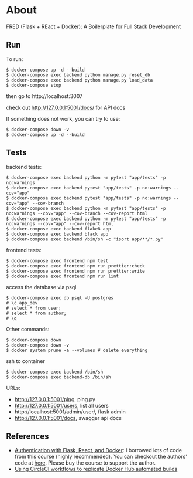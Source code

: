 # About
FRED (Flask + REact + Docker): A Boilerplate for Full Stack Development

## Run

To run:

```
$ docker-compose up -d --build
$ docker-compose exec backend python manage.py reset_db
$ docker-compose exec backend python manage.py load_data
$ docker-compose stop
```
then go to http://localhost:3007

check out http://127.0.0.1:5001/docs/ for API docs

If something does not work, you can try to use:

```
$ docker-compose down -v
$ docker-compose up -d --build
```

## Tests

backend tests:

```
$ docker-compose exec backend python -m pytest "app/tests" -p no:warnings
$ docker-compose exec backend pytest "app/tests" -p no:warnings --cov="app"
$ docker-compose exec backend pytest "app/tests" -p no:warnings --cov="app" --cov-branch
$ docker-compose exec backend python -m pytest "app/tests" -p no:warnings --cov="app" --cov-branch --cov-report html
$ docker-compose exec backend python -m pytest "app/tests" -p no:warnings --cov="app" --cov-report html
$ docker-compose exec backend flake8 app
$ docker-compose exec backend black app
$ docker-compose exec backend /bin/sh -c "isort app/**/*.py"
```

frontend tests:

```
$ docker-compose exec frontend npm test
$ docker-compose exec frontend npm run prettier:check
$ docker-compose exec frontend npm run prettier:write
$ docker-compose exec frontend npm run lint
```

access the database via psql

```
$ docker-compose exec db psql -U postgres
# \c app_dev
# select * from user;
# select * from author;
# \q
```


Other commands:

```
$ docker-compose down
$ docker-compose down -v
$ docker system prune -a --volumes # delete everything
```

ssh to container

```
$ docker-compose exec backend /bin/sh
$ docker-compose exec backend-db /bin/sh
```

URLs:

 - http://127.0.0.1:5001/ping, ping.py
 - http://127.0.0.1:5001/users, list all users
 - http://localhost:5001/admin/user/, flask admin
 - http://127.0.0.1:5001/docs, swagger api docs


 ## References

 - [Authentication with Flask, React, and Docker](https://testdriven.io/courses/auth-flask-react/getting-started/): I borrowed lots of code from this course (highly recommended). You can checkout the authors' code at [here](https://gitlab.com/testdriven/flask-react-auth). Please buy the course to support the author.
 - [Using CircleCI workflows to replicate Docker Hub automated builds](https://circleci.com/blog/continuous-integration-and-deployment-for-android-apps-with-fastlane/)
